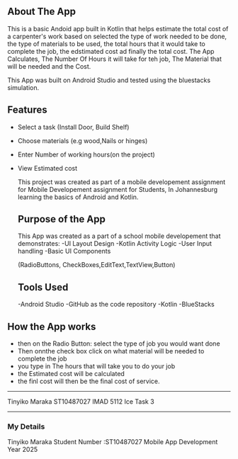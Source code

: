 ## About The App
This is a basic Andoid app built in Kotlin that helps estimate the total cost of a carpenter's work based on selected the type of work needed to be done, the type of materials to be used,
the total hours that it would take to complete the job, the edstimated cost ad finally the total cost.
The App Calculates, The Number Of Hours it will take for teh job, The Material that will be needed and the Cost.

This App was built on Android Studio and tested using the bluestacks simulation.

## Features
- Select a task (Install Door, Build Shelf)
- Choose materials (e.g wood,Nails or hinges)
- Enter Number of working hours(on the project)
- View Estimated cost

  This project was created as part of a mobile developement assignment for Mobile Developement assignment for Students, In Johannesburg learning the basics of Android and Kotlin.

  ## Purpose of the App
  This App was created as a part of a school mobile developement that demonstrates:
  -UI Layout Design
  -Kotlin Activity Logic
  -User Input handling
  -Basic UI Components

  (RadioButtons, CheckBoxes,EditText,TextView,Button)

  ## Tools Used
  -Android Studio
  -GitHub as the code repository
  -Kotlin
  -BlueStacks
  
## How the App works

  - then on the Radio Button: select the type of job you would want done
  - Then onnthe check box click on what material will be needed to complete the job
  -  you type in The hours that will take you to do your job
  -  the Estimated cost will be calculated
  -  the finl cost will then be the final cost of service.
    
---
Tinyiko Maraka
ST10487027
IMAD 5112 Ice Task 3



-------

### My Details
Tinyiko Maraka
Student Number :ST10487027
Mobile App Development
Year 2025
